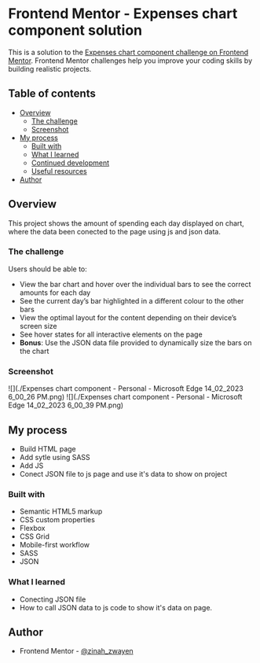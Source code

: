 # Frontend Mentor - Expenses chart component solution

This is a solution to the [Expenses chart component challenge on Frontend Mentor](https://www.frontendmentor.io/challenges/expenses-chart-component-e7yJBUdjwt). Frontend Mentor challenges help you improve your coding skills by building realistic projects. 

## Table of contents

- [Overview](#overview)
  - [The challenge](#the-challenge)
  - [Screenshot](#screenshot)
- [My process](#my-process)
  - [Built with](#built-with)
  - [What I learned](#what-i-learned)
  - [Continued development](#continued-development)
  - [Useful resources](#useful-resources)
- [Author](#author)


## Overview

This project shows the amount of spending each day displayed on chart, where the data been conected to the page using js and json data.

### The challenge

Users should be able to:

- View the bar chart and hover over the individual bars to see the correct amounts for each day
- See the current day’s bar highlighted in a different colour to the other bars
- View the optimal layout for the content depending on their device’s screen size
- See hover states for all interactive elements on the page
- **Bonus**: Use the JSON data file provided to dynamically size the bars on the chart

### Screenshot

![](./Expenses chart component - Personal - Microsoft​ Edge 14_02_2023 6_00_26 PM.png)
![](./Expenses chart component - Personal - Microsoft​ Edge 14_02_2023 6_00_39 PM.png)



## My process

- Build HTML page
- Add sytle using SASS
- Add JS
- Conect JSON file to js page and use it's data to show on project


### Built with

- Semantic HTML5 markup
- CSS custom properties
- Flexbox
- CSS Grid
- Mobile-first workflow
- SASS
- JSON


### What I learned

- Conecting JSON file
- How to call JSON data to js code to show it's data on page.


## Author

- Frontend Mentor - [@zinah_zwayen](https://www.frontendmentor.io/profile/zinah_zwayen)

